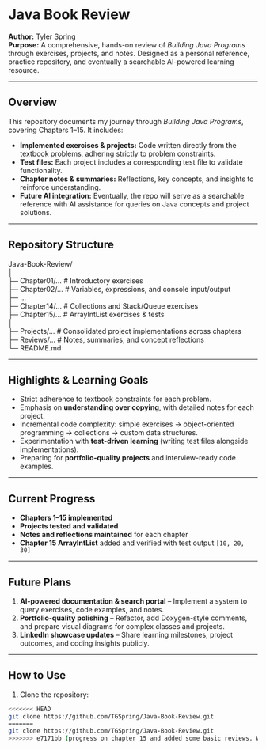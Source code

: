 # Java Book Review

**Author:** Tyler Spring  
**Purpose:** A comprehensive, hands-on review of *Building Java Programs* through exercises, projects, and notes. Designed as a personal reference, practice repository, and eventually a searchable AI-powered learning resource.

---

## Overview

This repository documents my journey through *Building Java Programs*, covering Chapters 1–15. It includes:

- **Implemented exercises & projects:** Code written directly from the textbook problems, adhering strictly to problem constraints.  
- **Test files:** Each project includes a corresponding test file to validate functionality.  
- **Chapter notes & summaries:** Reflections, key concepts, and insights to reinforce understanding.  
- **Future AI integration:** Eventually, the repo will serve as a searchable reference with AI assistance for queries on Java concepts and project solutions.

---

## Repository Structure

Java-Book-Review/  
│  
├─ Chapter01/… # Introductory exercises  
├─ Chapter02/… # Variables, expressions, and console input/output  
├─ ...  
├─ Chapter14/… # Collections and Stack/Queue exercises  
├─ Chapter15/… # ArrayIntList exercises & tests  
│  
├─ Projects/… # Consolidated project implementations across chapters  
├─ Reviews/… # Notes, summaries, and concept reflections  
└─ README.md  

---

## Highlights & Learning Goals

- Strict adherence to textbook constraints for each problem.  
- Emphasis on **understanding over copying**, with detailed notes for each project.  
- Incremental code complexity: simple exercises → object-oriented programming → collections → custom data structures.  
- Experimentation with **test-driven learning** (writing test files alongside implementations).  
- Preparing for **portfolio-quality projects** and interview-ready code examples.  

---

## Current Progress

- **Chapters 1–15 implemented**  
- **Projects tested and validated**  
- **Notes and reflections maintained** for each chapter  
- **Chapter 15 ArrayIntList** added and verified with test output `[10, 20, 30]`  

---

## Future Plans

1. **AI-powered documentation & search portal** – Implement a system to query exercises, code examples, and notes.  
2. **Portfolio-quality polishing** – Refactor, add Doxygen-style comments, and prepare visual diagrams for complex classes and projects.  
3. **LinkedIn showcase updates** – Share learning milestones, project outcomes, and coding insights publicly.  

---

## How to Use

1. Clone the repository:

```bash
<<<<<<< HEAD
git clone https://github.com/TGSpring/Java-Book-Review.git
=======
git clone https://github.com/TGSpring/Java-Book-Review.git
>>>>>>> e7171bb (progress on chapter 15 and added some basic reviews. Will continue both.)
